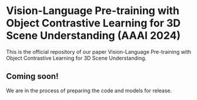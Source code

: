 # Vision-Language Pre-training with Object Contrastive Learning for 3D Scene Understanding (AAAI 2024)

This is the official repository of our paper Vision-Language Pre-training with Object Contrastive Learning for 3D Scene Understanding.

## Coming soon!
We are in the process of preparing the code and models for release. 
